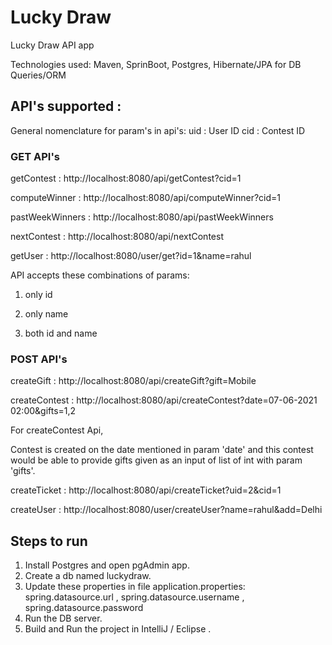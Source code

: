 # Lucky Draw
Lucky Draw API app 

Technologies used:
Maven, SprinBoot, Postgres, Hibernate/JPA for DB Queries/ORM 

## API's supported :

General nomenclature for param's in api's:
uid : User ID
cid : Contest ID

### GET API's

getContest : http://localhost:8080/api/getContest?cid=1

computeWinner : http://localhost:8080/api/computeWinner?cid=1

pastWeekWinners : http://localhost:8080/api/pastWeekWinners

nextContest : http://localhost:8080/api/nextContest


getUser : http://localhost:8080/user/get?id=1&name=rahul

API accepts these combinations of params:

1. only id

2. only name 

3. both id and name

### POST API's

createGift : http://localhost:8080/api/createGift?gift=Mobile



createContest :  http://localhost:8080/api/createContest?date=07-06-2021 02:00&gifts=1,2

For createContest Api,

Contest is created on the date mentioned in param 'date'
and this contest would be able to provide gifts given as an input of list of int with param 'gifts'.

createTicket : http://localhost:8080/api/createTicket?uid=2&cid=1

createUser : http://localhost:8080/user/createUser?name=rahul&add=Delhi

## Steps to run

1. Install Postgres and open pgAdmin app.
2. Create a db named luckydraw.
3. Update these properties in file application.properties:
   spring.datasource.url , spring.datasource.username , spring.datasource.password
4. Run the DB server.
5. Build and Run the project in IntelliJ / Eclipse .
